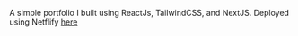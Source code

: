A simple portfolio I built using ReactJs, TailwindCSS, and NextJS. Deployed using Netflify [here](https://createdbymaxpugh.netlify.app/)
 
